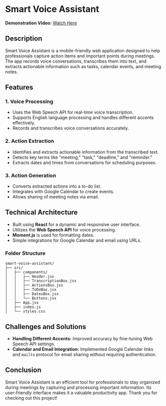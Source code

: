 # Smart Voice Assistant

**Demonstration Video:** [Watch Here](https://drive.google.com/file/d/1aL0-MNYlOddILhxCeE50Sf-QZIz7UDky/view?usp=sharing)

## Description
Smart Voice Assistant is a mobile-friendly web application designed to help professionals capture action items and important points during meetings. The app records voice conversations, transcribes them into text, and extracts actionable information such as tasks, calendar events, and meeting notes.

## Features

### 1. Voice Processing
- Uses the Web Speech API for real-time voice transcription.
- Supports English language processing and handles different accents effectively.
- Records and transcribes voice conversations accurately.

### 2. Action Extraction
- Identifies and extracts actionable information from the transcribed text.
- Detects key terms like "meeting," "task," "deadline," and "reminder."
- Extracts dates and times from conversations for scheduling purposes.

### 3. Action Generation
- Converts extracted actions into a to-do list.
- Integrates with Google Calendar to create events.
- Allows sharing of meeting notes via email.

## Technical Architecture
- Built using **React** for a dynamic and responsive user interface.
- Utilizes the **Web Speech API** for voice processing.
- **Moment.js** is used for formatting dates.
- Simple integrations for Google Calendar and email using URLs.

### Folder Structure
```
smart-voice-assistant/
├── src/
│   ├── components/
│   │   ├── Header.jsx
│   │   ├── TranscriptionBox.jsx
│   │   ├── ActionsBox.jsx
│   │   ├── ToDoBox.jsx
│   │   ├── DatesBox.jsx
│   │   └── Buttons.jsx
│   ├── App.jsx
│   ├── index.js
│   └── styles.css
```

## Challenges and Solutions
- **Handling Different Accents:** Improved accuracy by fine-tuning Web Speech API settings.
- **Calendar and Email Integration:** Implemented Google Calendar links and `mailto` protocol for email sharing without requiring authentication.

## Conclusion
Smart Voice Assistant is an efficient tool for professionals to stay organized during meetings by capturing and processing important information. Its user-friendly interface makes it a valuable productivity app. Thank you for checking out this project!

